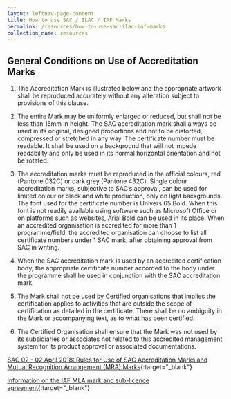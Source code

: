 ```yaml
---
layout: leftnav-page-content
title: How to use SAC / ILAC / IAF Marks
permalink: /resources/how-to-use-sac-ilac-iaf-marks
collection_name: resources
---
```


## General Conditions on Use of Accreditation Marks

1. The Accreditation Mark is illustrated below and the appropriate artwork shall be reproduced accurately without any alteration subject to provisions of this clause.

2. The entire Mark may be uniformly enlarged or reduced, but shall not be less than 15mm in height. The SAC accreditation mark shall always be used in its original, designed proportions and not to be distorted, compressed or stretched in any way. The
certificate number must be readable. It shall be used on a background that will not impede readability and only be used in its normal horizontal orientation and not be rotated.

3. The accreditation marks must be reproduced in the official colours, red (Pantone 032C) or dark grey (Pantone
432C). Single colour accreditation marks, subjective to SAC’s approval, can be used for limited colour or black and white production, only on light backgrounds. The font used for the certificate number is Univers 65 Bold. When this font is not readily available using software such as Microsoft Office or on platforms such as websites, Arial Bold can be used in its place. When an accredited organisation is accredited for more than 1 programme/field, the accredited organisation can choose to list all certificate numbers under 1 SAC mark, after obtaining approval from SAC in writing.

5. When the SAC accreditation mark is used by an accredited certification body, the appropriate certificate number accorded to the body under the programme shall be used in conjunction with the SAC accreditation mark.

6. The Mark shall not be used by Certified organisations that implies the certification applies to activities that are outside the scope of certification as detailed in the certificate. There shall be no ambiguity in the Mark or accompanying text, as to what has been certified.

7. The Certified Organisation shall ensure that the Mark was not used by its subsidiaries or associates not related to this accredited management system for its product approval or associated documentations. 


[SAC 02 - 02 April 2018: Rules for Use of SAC Accreditation Marks and Mutual Recognition Arrangement (MRA) Marks](/files/sac_documents/SAC%2002%20-%20SAC%20and%20MRA%20Marks%20%2802%20April%202018%29.pdf){:target="_blank"}

[Information on the IAF MLA mark and sub-licence agreement](/files/sac_documents/management_system_and_products_certification/IAF%20ML2%20%282016%20Issue_3%29.pdf){:target="_blank"}
